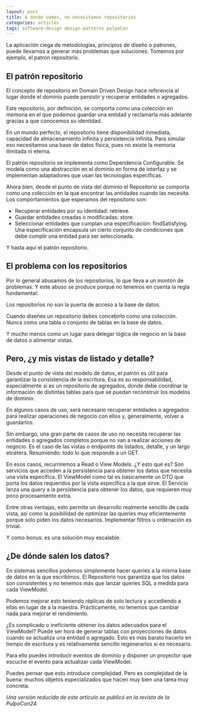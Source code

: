 ```yaml
---
layout: post
title: A donde vamos, no necesitamos repositorios
categories: articles
tags: software-design design-patterns pulpoCon
---
```


La aplicación ciega de metodologías, principios de diseño o patrones, puede llevarnos a generar más problemas que soluciones. Tomemos por ejemplo, el patrón repositorio.

## El patrón repositorio

El concepto de repositorio en Domain Driven Design hace referencia al lugar donde el dominio puede persistir y recuperar entidades o agregados.

Este repositorio, por definición, se comporta como una colección en memoria en el que podemos guardar una entidad y reclamarla más adelante gracias a que conocemos su identidad.

En un mundo perfecto, el repositorio tiene disponibilidad inmediata, capacidad de almacenamiento infinita y persistencia infinita. Para simular eso necesitamos una base de datos física, pues no existe la memoria ilimitada ni eterna.

El patrón repositorio se implementa como Dependencia Configurable. Se modela como una abstracción en el dominio en forma de interfaz y se implementan adaptadores que usan las tecnologías específicas.

Ahora bien, desde el punto de vista del dominio el Repositorio se comporta como una colección en la que encontrar las entidades cuando las necesita. Los comportamientos que esperamos del repositorio son:

* Recuperar entidades por su identidad: retrieve.
* Guardar entidades creadas o modificadas: store.
* Seleccionar entidades que cumplan una especificación: findSatisfying. Una especificación encapsula un cierto conjunto de condiciones que debe cumplir una entidad para ser seleccionada.

Y hasta aquí el patrón repositorio.

## El problema con los repositorios

Por lo general abusamos de los repositorios, lo que lleva a un montón de problemas. Y este abuso se produce porque no tenemos en cuenta la regla fundamental:

Los repositorios no son la puerta de acceso a la base de datos.

Cuando diseñes un repositorio debes concebirlo como una colección. Nunca como una tabla o conjunto de tablas en la base de datos.

Y mucho menos como un lugar para delegar lógica de negocio en la base de datos o alimentar vistas.

## Pero, ¿y mis vistas de listado y detalle?

Desde el punto de vista del modelo de datos, el patrón es útil para garantizar la consistencia de la escritura. Esa es su responsabilidad, especialmente si es un repositorio de agregados, donde debe coordinar la información de distintas tablas para que se puedan reconstruir los modelos de dominio.

En algunos casos de uso, será necesario recuperar entidades o agregados para realizar operaciones de negocio con ellos y, generalmente, volver a guardarlos.

Sin embargo, una gran parte de casos de uso no necesita recuperar las entidades o agregados completos porque no van a realizar acciones de negocio. Es el caso de las vistas o endpoints de listados, detalle, y un largo etcétera. Resumiendo: todo lo que responde a un GET.

En esos casos, recurriremos a Read o View Models. ¿Y esto qué es? Son servicios que acceden a la persistencia para obtener los datos que necesita una vista específica. El ViewModel como tal es básicamente un DTO que porta los datos requeridos por la vista específica a la que sirve. El Servicio lanza una query a la persistencia para obtener los datos, que requieren muy poco procesamiento extra.

Entre otras ventajas, esto permite un desarrollo realmente sencillo de cada vista, así como la posibilidad de optimizar las queries muy eficientemente porque solo piden los datos necesarios. Implementar filtros u ordenación es trivial.

Y como bonus: es una solución muy escalable.

## ¿De dónde salen los datos?

En sistemas sencillos podemos simplemente hacer queries a la misma base de datos en la que escribimos. El Repositorio nos garantiza que los datos son consistentes y no tenemos más que lanzar queries SQL a medida para cada ViewModel.

Podemos mejorar esto teniendo réplicas de solo lectura y accediendo a ellas en lugar de a la maestra. Prácticamente, no tenemos que cambiar nada para mejorar el rendimiento.

¿Es complicado o ineficiente obtener los datos adecuados para el ViewModel? Puede ser hora de generar tablas con proyecciones de datos cuando se actualiza una entidad o agregado. Esto es más barato hacerlo en tiempo de escritura y es relativamente sencillo regenerarlos si es necesario. 

Para ello puedes introducir eventos de dominio y disponer un proyector que escuche el evento para actualizar cada ViewModel.

Puedes pensar que esto introduce complejidad. Pero es complejidad de la buena: muchos objetos especializados que hacen muy bien una tarea muy concreta.

_Una versión reducida de este artículo se publicó en la revista de la PulpoCon24._
